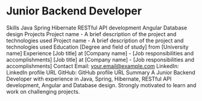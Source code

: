 # Junior Backend Developer
Skills
Java
Spring
Hibernate
RESTful API development
Angular
Database design
Projects
Project name - A brief description of the project and technologies used
Project name - A brief description of the project and technologies used
Education
[Degree and field of study] from [University name]
Experience
[Job title] at [Company name] - [Job responsibilities and accomplishments]
[Job title] at [Company name] - [Job responsibilities and accomplishments]
Contact
Email: your.email@example.com
LinkedIn: LinkedIn profile URL
GitHub: GitHub profile URL
Summary
A Junior Backend Developer with experience in Java, Spring, Hibernate, RESTful API development, Angular and Database design. Strongly motivated to learn and work on challenging projects.
